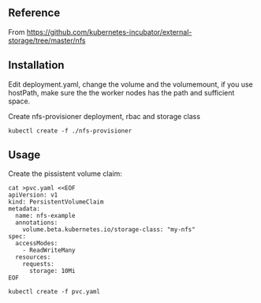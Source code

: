 ## Reference
From https://github.com/kubernetes-incubator/external-storage/tree/master/nfs

## Installation
Edit deployment.yaml, change the volume and the volumemount, if you use hostPath, make sure the the worker nodes has the path and sufficient space.

Create nfs-provisioner deployment, rbac and storage class

```
kubectl create -f ./nfs-provisioner
```
## Usage

Create the pissistent volume claim:
```
cat >pvc.yaml <<EOF
apiVersion: v1
kind: PersistentVolumeClaim
metadata:
  name: nfs-example
  annotations:
    volume.beta.kubernetes.io/storage-class: "my-nfs"
spec:
  accessModes:
    - ReadWriteMany
  resources:
    requests:
      storage: 10Mi
EOF

kubectl create -f pvc.yaml

```
